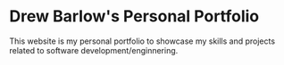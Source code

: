 # Drew Barlow's Personal Portfolio

This website is my personal portfolio to showcase my skills and projects related to software development/enginnering.